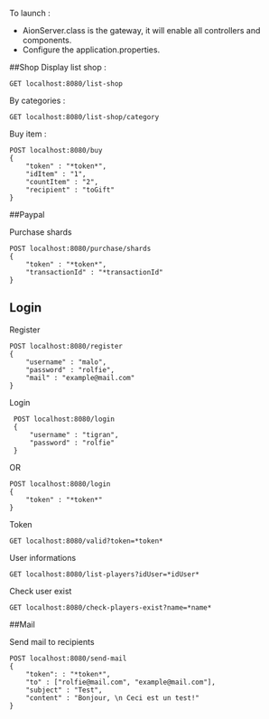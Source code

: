 To launch : 
- AionServer.class is the gateway, it will enable all controllers and components.            
- Configure the application.properties. 

##Shop
Display list shop :

    GET localhost:8080/list-shop

By categories :

    GET localhost:8080/list-shop/category

Buy item :

    POST localhost:8080/buy
    {
    	"token" : "*token*",
    	"idItem" : "1",
    	"countItem" : "2",
    	"recipient" : "toGift"
    } 
    
##Paypal

Purchase shards

    POST localhost:8080/purchase/shards
    {
    	"token" : "*token*",
    	"transactionId" : "*transactionId"
    } 
    
## Login

Register

    POST localhost:8080/register
    {
        "username" : "malo",
    	"password" : "rolfie",
    	"mail" : "example@mail.com"
    }
    

Login 

     POST localhost:8080/login
     {
         "username" : "tigran",
         "password" : "rolfie"
     }
     
 OR

    POST localhost:8080/login
    {
        "token" : "*token*"
    }
         
Token 

    GET localhost:8080/valid?token=*token*
 
User informations
 
    GET localhost:8080/list-players?idUser=*idUser*
 
Check user exist
   
    GET localhost:8080/check-players-exist?name=*name*


##Mail 
 
 Send mail to recipients 
 
    POST localhost:8080/send-mail
    {
        "token": : "*token*",
    	"to" : ["rolfie@mail.com", "example@mail.com"],
    	"subject" : "Test",
    	"content" : "Bonjour, \n Ceci est un test!"
    }
